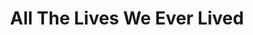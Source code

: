 ---
title: "All The Lives We Ever Lived"
draft: false
slug: "all-the-lives-we-ever-lived"
thumbnail: "thumbnail_all-the-lives_desktop.jpg"
mainpage: false
related: true

header: {
	titleimage: "project-title_all-the-lives.png"
}

block_project: {
	bgcolor: "#151515",
	fontcolor: "#fff",
	description: "(description coming soon)",
	work: [ 
		{class: "gallery-col-12", path: "illustration_all-the-lives-01.jpg"},
	]
}

---